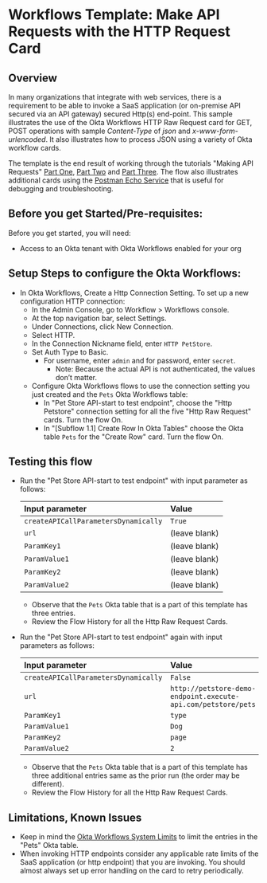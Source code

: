 # Workflows Template: Make API Requests with the HTTP Request Card

## Overview


In many organizations that integrate with web services, there is a requirement to be able to invoke a SaaS application (or on-premise API secured via an API gateway) secured Http(s) end-point.  This sample illustrates the use of the Okta Workflows HTTP Raw Request card for GET, POST operations with sample *Content-Type* of *json* and *x-www-form-urlencoded*. It also illustrates how to process JSON using a variety of Okta workflow cards. 

The template is the end result of working through the tutorials "Making API Requests" [Part One](https://learn.workflows.okta.com/tutorials/unauthenticatedapi-walkthrough/ ), 
[Part Two](https://learn.workflows.okta.com/tutorials/addbasicapi-walkthrough/) and [Part Three](https://learn.workflows.okta.com/tutorials/processjson-walkthrough/). The flow also illustrates additional cards using the [Postman Echo Service](https://docs.postman-echo.com/?version=latest) that is useful for debugging and troubleshooting. 

## Before you get Started/Pre-requisites: 

Before you get started, you will need:
- Access to an Okta tenant with Okta Workflows enabled for your org 
 

## Setup Steps to configure the Okta Workflows: 
- In Okta Workflows, Create a Http Connection Setting. To set up a new configuration HTTP connection:
    - In the Admin Console, go to Workflow > Workflows console.
    - At the top navigation bar, select Settings.
    - Under Connections, click New Connection.
    - Select HTTP.
    - In the Connection Nickname field, enter `HTTP PetStore`.
    - Set Auth Type to Basic.
         - For username, enter `admin` and for password, enter `secret`.
             - Note: Because the actual API is not authenticated, the values don’t matter.
  - Configure Okta Workflows flows to use the connection setting you just created and the `Pets` Okta Workflows table:
    - In "Pet Store API-start to test endpoint", choose the "Http Petstore" connection setting for all the five "Http Raw Request" cards. Turn the flow On.
    - In "[Subflow 1.1] Create Row In Okta Tables" choose the Okta table `Pets` for the "Create Row" card. Turn the flow On.
    

## Testing this flow
- Run the "Pet Store API-start to test endpoint" with input parameter as follows:

    | Input parameter  | Value | 
    |:----------|:----------|
    | `createAPICallParametersDynamically` | `True`    | 
    | `url`    |(leave blank)| 
    |`ParamKey1`|(leave blank) |
    |`ParamValue1`| (leave blank)|
    |`ParamKey2`| (leave blank)| 
    |`ParamValue2`|(leave blank)|

    - Observe that the `Pets` Okta table that is a part of this template has three entries.
    - Review the Flow History for all the Http Raw Request Cards.
- Run the "Pet Store API-start to test endpoint" again with input parameters as follows:

     | Input parameter  | Value | 
     |:----------|:----------|
     | `createAPICallParametersDynamically`    | `False`    | 
     | `url`    | `http://petstore-demo-endpoint.execute-api.com/petstore/pets` | 
     |`ParamKey1`| `type`|
     |`ParamValue1`|`Dog`|
     |`ParamKey2`|`page`| 
     |`ParamValue2`| `2`|
    - Observe that the `Pets` Okta table that is a part of this template has three additional entries same as the prior run (the order may be different).
    - Review the Flow History for all the Http Raw Request Cards.

## Limitations, Known Issues

- Keep in mind the [Okta Workflows System Limits](https://help.okta.com/en/prod/Content/Topics/Workflows/workflows-system-limits.htm) to limit the entries in the "Pets" Okta table. 
- When invoking HTTP endpoints consider any applicable rate limits of the SaaS application (or http endpoint) that you are invoking. You should almost always set up error handling on the card to retry periodically. 